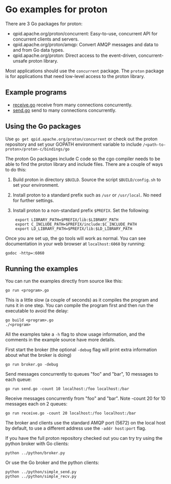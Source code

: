 # Go examples for proton

There are 3 Go packages for proton:

- qpid.apache.org/proton/concurrent: Easy-to-use, concurrent API for concurrent clients and servers.
- qpid.apache.org/proton/amqp: Convert AMQP messages and data to and from Go data types.
- qpid.apache.org/proton: Direct access to the event-driven, concurrent-unsafe proton library.

Most applications should use the `concurrent` package. The `proton` package is
for applications that need low-level access to the proton library.

## Example programs

- [receive.go](receive.go) receive from many connections concurrently.
- [send.go](send.go) send to many connections concurrently.

## Using the Go packages

Use `go get qpid.apache.org/proton/concurrent` or check out the proton
repository and set your GOPATH environment variable to include
`/<path-to-proton>/proton-c/bindings/go`

The proton Go packages include C code so the cgo compiler needs to be able to
find the proton library and include files.  There are a couple of ways to do
this:

1. Build proton in directory `$BUILD`. Source the script `$BUILD/config.sh` to set your environment.

2. Install proton to a standard prefix such as `/usr` or `/usr/local`. No need for further settings.

3. Install proton to a non-standard prefix `$PREFIX`. Set the following:

        export LIBRARY_PATH=$PREFIX/lib:$LIBRARY_PATH
        export C_INCLUDE_PATH=$PREFIX/include:$C_INCLUDE_PATH
        export LD_LIBRARY_PATH=$PREFIX/lib:$LD_LIBRARY_PATH

Once you are set up, the go tools will work as normal. You can see documentation
in your web browser at `localhost:6060` by running:

    godoc -http=:6060

## Running the examples

You can run the examples directly from source like this:

    go run <program>.go

This is a little slow (a couple of seconds) as it compiles the program and runs it in one step.
You can compile the program first and then run the executable to avoid the delay:

    go build <program>.go
    ./<program>

All the examples take a `-h` flag to show usage information, and the comments in
the example source have more details.

First start the broker (the optional `-debug` flag will print extra information about
what the broker is doing)

    go run broker.go -debug

Send messages concurrently to queues "foo" and "bar", 10 messages to each queue:

    go run send.go -count 10 localhost:/foo localhost:/bar

Receive messages concurrently from "foo" and "bar". Note -count 20 for 10 messages each on 2 queues:

    go run receive.go -count 20 localhost:/foo localhost:/bar

The broker and clients use the standard AMQP port (5672) on the local host by
default, to use a different address use the `-addr host:port` flag.

If you have the full proton repository checked out you can try try using the
python broker with Go clients:

    python ../python/broker.py

Or use the Go broker and the python clients:

    python ../python/simple_send.py
    python ../python/simple_recv.py

